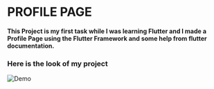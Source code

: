 # PROFILE PAGE

**This Project is my first task while I was learning Flutter and I made a Profile Page using the Flutter Framework and some help from flutter documentation.**

### Here is the look of my project

![Demo]()